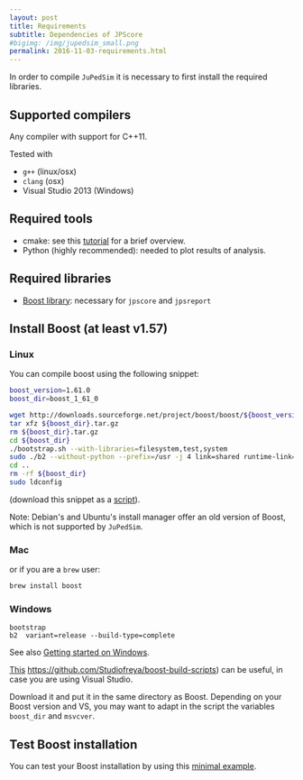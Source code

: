 ```yaml
---
layout: post
title: Requirements
subtitle: Dependencies of JPScore
#bigimg: /img/jupedsim_small.png
permalink: 2016-11-03-requirements.html
---
```


In order to compile `JuPedSim` it is necessary to first install the required libraries. 

## Supported compilers

Any compiler with support for C++11. 

Tested with   

- `g++` (linux/osx)
- `clang` (osx)
- Visual Studio 2013 (Windows)

## Required tools 

- cmake: see this [tutorial](https://www.johnlamp.net/cmake-tutorial-1-getting-started.html) for a brief overview.  
- Python (highly recommended): needed to plot results of analysis. 

## Required libraries 

- [Boost library](http://www.boost.org/): necessary for `jpscore` and `jpsreport`



## Install Boost (at least v1.57)


### Linux 

You can compile boost using the following snippet:

```bash
boost_version=1.61.0
boost_dir=boost_1_61_0

wget http://downloads.sourceforge.net/project/boost/boost/${boost_version}/${boost_dir}.tar.gz
tar xfz ${boost_dir}.tar.gz
rm ${boost_dir}.tar.gz
cd ${boost_dir}
./bootstrap.sh --with-libraries=filesystem,test,system
sudo ./b2 --without-python --prefix=/usr -j 4 link=shared runtime-link=shared install
cd ..
rm -rf ${boost_dir}
sudo ldconfig
```

(download this snippet as a [script](https://gitlab.version.fz-juelich.de/jupedsim/jpscore/snippets/7)).


Note: Debian's and Ubuntu's install manager offer an old version of Boost, which is not supported by `JuPedSim`.


### Mac

or if you are a `brew` user:

```bash
brew install boost
```

### Windows 

```
bootstrap
b2  variant=release --build-type=complete 
```

See also [Getting started on Windows](http://www.boost.org/doc/libs/1_65_1/more/getting_started/windows.html).

[This](https://gitlab.version.fz-juelich.de/jupedsim/jpscore/snippets/18) https://github.com/Studiofreya/boost-build-scripts) can be useful, in case you are using
Visual Studio.

Download it and put it in the same directory as Boost. Depending on your Boost version and VS, 
you may want to adapt in the script the variables `boost_dir` and `msvcver`.

## Test Boost installation 

You can test your Boost installation by using this [minimal example](2016-11-04-boost.html).
